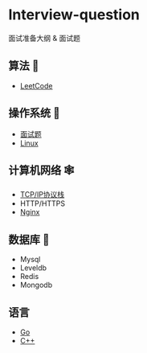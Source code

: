 # Interview-question

面试准备大纲 & 面试题

## 算法 🐳

- [LeetCode](https://github.com/Dmaner/Algorithm)

## 操作系统 🐣

- [面试题](os/Readme.md)
- [Linux](https://github.com/Dmaner/Operating-system-learning)

## 计算机网络 🕸

- [TCP/IP协议栈](net/tcp-ip.md)
- HTTP/HTTPS
- [Nginx](https://github.com/Dmaner/nginx-note)

## 数据库 🍂

- Mysql
- Leveldb
- Redis
- Mongodb

## 语言 

- [Go](https://github.com/Dmaner/Learning-Go)
- [C++](https://github.com/Dmaner/cpp-learning)
